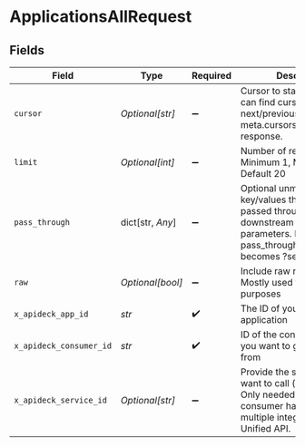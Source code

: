 # ApplicationsAllRequest


## Fields

| Field                                                                                                                                             | Type                                                                                                                                              | Required                                                                                                                                          | Description                                                                                                                                       | Example                                                                                                                                           |
| ------------------------------------------------------------------------------------------------------------------------------------------------- | ------------------------------------------------------------------------------------------------------------------------------------------------- | ------------------------------------------------------------------------------------------------------------------------------------------------- | ------------------------------------------------------------------------------------------------------------------------------------------------- | ------------------------------------------------------------------------------------------------------------------------------------------------- |
| `cursor`                                                                                                                                          | *Optional[str]*                                                                                                                                   | :heavy_minus_sign:                                                                                                                                | Cursor to start from. You can find cursors for next/previous pages in the meta.cursors property of the response.                                  |                                                                                                                                                   |
| `limit`                                                                                                                                           | *Optional[int]*                                                                                                                                   | :heavy_minus_sign:                                                                                                                                | Number of results to return. Minimum 1, Maximum 200, Default 20                                                                                   |                                                                                                                                                   |
| `pass_through`                                                                                                                                    | dict[str, *Any*]                                                                                                                                  | :heavy_minus_sign:                                                                                                                                | Optional unmapped key/values that will be passed through to downstream as query parameters. Ie: ?pass_through[search]=leads becomes ?search=leads | [object Object]                                                                                                                                   |
| `raw`                                                                                                                                             | *Optional[bool]*                                                                                                                                  | :heavy_minus_sign:                                                                                                                                | Include raw response. Mostly used for debugging purposes                                                                                          |                                                                                                                                                   |
| `x_apideck_app_id`                                                                                                                                | *str*                                                                                                                                             | :heavy_check_mark:                                                                                                                                | The ID of your Unify application                                                                                                                  |                                                                                                                                                   |
| `x_apideck_consumer_id`                                                                                                                           | *str*                                                                                                                                             | :heavy_check_mark:                                                                                                                                | ID of the consumer which you want to get or push data from                                                                                        |                                                                                                                                                   |
| `x_apideck_service_id`                                                                                                                            | *Optional[str]*                                                                                                                                   | :heavy_minus_sign:                                                                                                                                | Provide the service id you want to call (e.g., pipedrive). Only needed when a consumer has activated multiple integrations for a Unified API.     |                                                                                                                                                   |